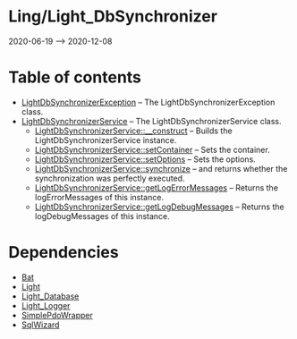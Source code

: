Ling/Light_DbSynchronizer
================
2020-06-19 --> 2020-12-08




Table of contents
===========

- [LightDbSynchronizerException](https://github.com/lingtalfi/Light_DbSynchronizer/blob/master/doc/api/Ling/Light_DbSynchronizer/Exception/LightDbSynchronizerException.md) &ndash; The LightDbSynchronizerException class.
- [LightDbSynchronizerService](https://github.com/lingtalfi/Light_DbSynchronizer/blob/master/doc/api/Ling/Light_DbSynchronizer/Service/LightDbSynchronizerService.md) &ndash; The LightDbSynchronizerService class.
    - [LightDbSynchronizerService::__construct](https://github.com/lingtalfi/Light_DbSynchronizer/blob/master/doc/api/Ling/Light_DbSynchronizer/Service/LightDbSynchronizerService/__construct.md) &ndash; Builds the LightDbSynchronizerService instance.
    - [LightDbSynchronizerService::setContainer](https://github.com/lingtalfi/Light_DbSynchronizer/blob/master/doc/api/Ling/Light_DbSynchronizer/Service/LightDbSynchronizerService/setContainer.md) &ndash; Sets the container.
    - [LightDbSynchronizerService::setOptions](https://github.com/lingtalfi/Light_DbSynchronizer/blob/master/doc/api/Ling/Light_DbSynchronizer/Service/LightDbSynchronizerService/setOptions.md) &ndash; Sets the options.
    - [LightDbSynchronizerService::synchronize](https://github.com/lingtalfi/Light_DbSynchronizer/blob/master/doc/api/Ling/Light_DbSynchronizer/Service/LightDbSynchronizerService/synchronize.md) &ndash; and returns whether the synchronization was perfectly executed.
    - [LightDbSynchronizerService::getLogErrorMessages](https://github.com/lingtalfi/Light_DbSynchronizer/blob/master/doc/api/Ling/Light_DbSynchronizer/Service/LightDbSynchronizerService/getLogErrorMessages.md) &ndash; Returns the logErrorMessages of this instance.
    - [LightDbSynchronizerService::getLogDebugMessages](https://github.com/lingtalfi/Light_DbSynchronizer/blob/master/doc/api/Ling/Light_DbSynchronizer/Service/LightDbSynchronizerService/getLogDebugMessages.md) &ndash; Returns the logDebugMessages of this instance.


Dependencies
============
- [Bat](https://github.com/lingtalfi/Bat)
- [Light](https://github.com/lingtalfi/Light)
- [Light_Database](https://github.com/lingtalfi/Light_Database)
- [Light_Logger](https://github.com/lingtalfi/Light_Logger)
- [SimplePdoWrapper](https://github.com/lingtalfi/SimplePdoWrapper)
- [SqlWizard](https://github.com/lingtalfi/SqlWizard)


